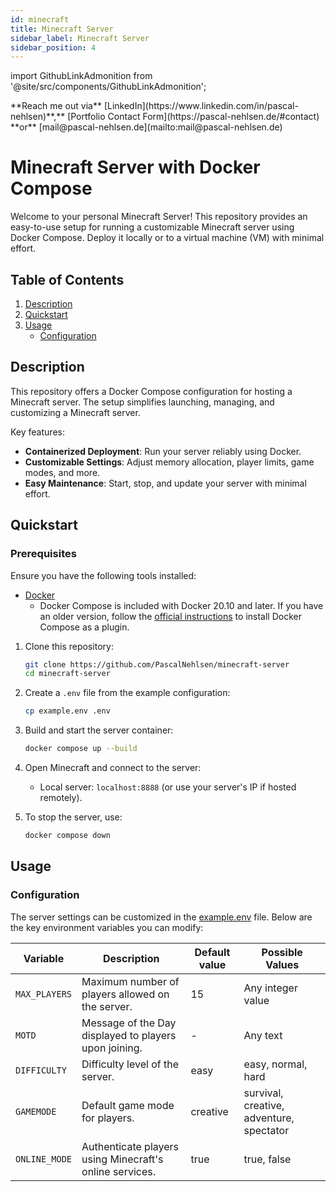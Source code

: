 ```yaml
---
id: minecraft
title: Minecraft Server
sidebar_label: Minecraft Server
sidebar_position: 4
---
```


import GithubLinkAdmonition from '@site/src/components/GithubLinkAdmonition';

<GithubLinkAdmonition link="https://github.com/PascalNehlsen/minecraft-server" text="Github Repository" type="info">
**Reach me out via** [LinkedIn](https://www.linkedin.com/in/pascal-nehlsen)**,** [Portfolio Contact Form](https://pascal-nehlsen.de/#contact) **or** [mail@pascal-nehlsen.de](mailto:mail@pascal-nehlsen.de)
</GithubLinkAdmonition>

# Minecraft Server with Docker Compose

Welcome to your personal Minecraft Server! This repository provides an easy-to-use setup for running a customizable Minecraft server using Docker Compose. Deploy it locally or to a virtual machine (VM) with minimal effort.

## Table of Contents

1. [Description](#description)
2. [Quickstart](#quickstart)
3. [Usage](#usage)
   - [Configuration](#configuration)

## Description

This repository offers a Docker Compose configuration for hosting a Minecraft server. The setup simplifies launching, managing, and customizing a Minecraft server.

Key features:

- **Containerized Deployment**: Run your server reliably using Docker.
- **Customizable Settings**: Adjust memory allocation, player limits, game modes, and more.
- **Easy Maintenance**: Start, stop, and update your server with minimal effort.

## Quickstart

### Prerequisites

Ensure you have the following tools installed:

- [Docker](https://www.docker.com/products/docker-desktop)
  - Docker Compose is included with Docker 20.10 and later. If you have an older version, follow the [official instructions](https://docs.docker.com/compose/install/) to install Docker Compose as a plugin.

1. Clone this repository:

   ```bash
   git clone https://github.com/PascalNehlsen/minecraft-server
   cd minecraft-server
   ```

2. Create a `.env` file from the example configuration:

   ```bash
   cp example.env .env
   ```

3. Build and start the server container:

   ```bash
   docker compose up --build
   ```

4. Open Minecraft and connect to the server:

   - Local server: `localhost:8888` (or use your server's IP if hosted remotely).

5. To stop the server, use:

   ```bash
   docker compose down
   ```

## Usage

### Configuration

The server settings can be customized in the [example.env](https://github.com/PascalNehlsen/minecraft-server/blob/main/example.env) file. Below are the key environment variables you can modify:

| Variable      | Description                                             | Default value | Possible Values                          |
| ------------- | ------------------------------------------------------- | ------------- | ---------------------------------------- |
| `MAX_PLAYERS` | Maximum number of players allowed on the server.        | 15            | Any integer value                        |
| `MOTD`        | Message of the Day displayed to players upon joining.   | -             | Any text                                 |
| `DIFFICULTY`  | Difficulty level of the server.                         | easy          | easy, normal, hard                       |
| `GAMEMODE`    | Default game mode for players.                          | creative      | survival, creative, adventure, spectator |
| `ONLINE_MODE` | Authenticate players using Minecraft's online services. | true          | true, false                              |
